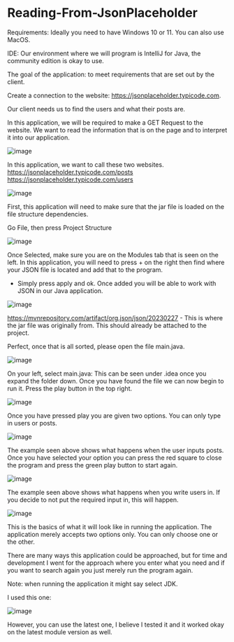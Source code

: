 # Reading-From-JsonPlaceholder

Requirements: Ideally you need to have Windows 10 or 11. You can also use MacOS.

IDE: Our environment where we will program is IntelliJ for Java, the community edition is okay
to use.

The goal of the application: to meet requirements that are set out by the client.

Create a connection to the website: https://jsonplaceholder.typicode.com.

Our client needs us to find the users and what their posts are.

In this application, we will be required to make a GET Request to the website. We want to read
the information that is on the page and to interpret it into our application.

![image](https://github.com/MrArnoldInTech/Reading-From-JsonPlaceholder/assets/72899208/4a93b36d-faa8-4279-98ab-8d03b1276089)

In this application, we want to call these two websites.
https://jsonplaceholder.typicode.com/posts
https://jsonplaceholder.typicode.com/users

![image](https://github.com/MrArnoldInTech/Reading-From-JsonPlaceholder/assets/72899208/a6c5cb90-6d39-4f0e-9163-8caa91c0a7d3)

First, this application will need to make sure that the jar file is loaded on the file structure
dependencies.

Go File, then press Project Structure

![image](https://github.com/MrArnoldInTech/Reading-From-JsonPlaceholder/assets/72899208/605199aa-e1ed-4d1e-a2c0-506385c02710)


Once Selected, make sure you are on the Modules tab that is seen on the left. In this
application, you will need to press + on the right then find where your JSON file is located and
add that to the program.

- Simply press apply and ok. Once added you will be able to work with JSON in our Java
application.

![image](https://github.com/MrArnoldInTech/Reading-From-JsonPlaceholder/assets/72899208/573bc2de-d862-406e-857d-b8174bb01743)

https://mvnrepository.com/artifact/org.json/json/20230227 - This is where the jar file was
originally from. This should already be attached to the project.

Perfect, once that is all sorted, please open the file main.java.

![image](https://github.com/MrArnoldInTech/Reading-From-JsonPlaceholder/assets/72899208/b25e8432-de1e-4118-a7e8-a4c1ce4d3b6e)

On your left, select main.java: This can be seen under .idea once you expand the folder down.
Once you have found the file we can now begin to run it.
Press the play button in the top right.

![image](https://github.com/MrArnoldInTech/Reading-From-JsonPlaceholder/assets/72899208/7bd44d4b-d97e-4472-b8e6-2758bcaa2520)

Once you have pressed play you are given two options. You can only type in users or posts.

![image](https://github.com/MrArnoldInTech/Reading-From-JsonPlaceholder/assets/72899208/6d734ba1-a2b0-4e4a-bba4-225a2734327a)

The example seen above shows what happens when the user inputs posts.
Once you have selected your option you can press the red square to close the program and
press the green play button to start again.

![image](https://github.com/MrArnoldInTech/Reading-From-JsonPlaceholder/assets/72899208/8aff63a3-89f0-4aea-8088-5b9a85d968a3)

The example seen above shows what happens when you write users in.
If you decide to not put the required input in, this will happen.

![image](https://github.com/MrArnoldInTech/Reading-From-JsonPlaceholder/assets/72899208/b2558f02-0557-4667-b4cc-14c99687aeb5)

This is the basics of what it will look like in running the application. The application merely
accepts two options only. You can only choose one or the other.

There are many ways this application could be approached, but for time and development I
went for the approach where you enter what you need and if you want to search again you just
merely run the program again.

Note: when running the application it might say select JDK.

I used this one:

![image](https://github.com/MrArnoldInTech/Reading-From-JsonPlaceholder/assets/72899208/d2cd7788-79be-4c35-84bc-a3e0e23dcbf9)

However, you can use the latest one, I believe I tested it and it worked okay on the latest
module version as well.














